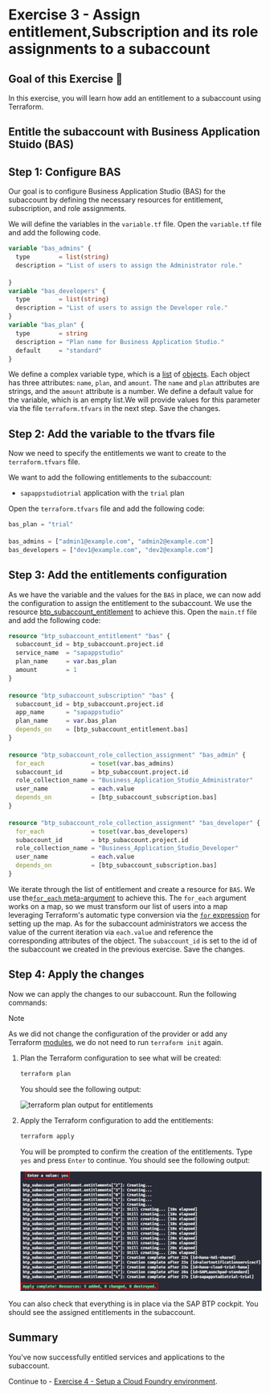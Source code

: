 # Exercise 3 - Assign entitlement,Subscription and its role assignments to a subaccount

## Goal of this Exercise 🎯

In this exercise, you will learn how add an entitlement to a subaccount using Terraform.

## Entitle the subaccount with Business Application Stuido (BAS)

## Step 1: Configure BAS

Our goal is to configure Business Application Studio (BAS) for the subaccount by defining the necessary resources for entitlement, subscription, and role assignments.

We will define the variables in the `variable.tf` file. Open the `variable.tf` file and add the following code.


```terraform
variable "bas_admins" {
  type        = list(string)
  description = "List of users to assign the Administrator role."

}
variable "bas_developers" {
  type        = list(string)
  description = "List of users to assign the Developer role."
}
variable "bas_plan" {
  type        = string
  description = "Plan name for Business Application Studio."
  default     = "standard"
}
```

We define a complex variable type, which is a [list](https://developer.hashicorp.com/terraform/language/expressions/types#lists-tuples) of [objects](https://developer.hashicorp.com/terraform/language/expressions/types#maps-objects). Each object has three attributes: `name`, `plan`, and `amount`. The `name` and `plan` attributes are strings, and the `amount` attribute is a number. We define a default value for the variable, which is an empty list.We will provide values for this parameter via the file `terraform.tfvars` in the next step. Save the changes.

## Step 2: Add the variable to the tfvars file

Now we need to specify the entitlements we want to create to the `terraform.tfvars` file.

We want to add the following entitlements to the subaccount:

- `sapappstudiotrial` application with the `trial` plan

Open the `terraform.tfvars` file and add the following code:

```terraform
bas_plan = "trial"

bas_admins = ["admin1@example.com", "admin2@example.com"]
bas_developers = ["dev1@example.com", "dev2@example.com"]
```

## Step 3: Add the entitlements configuration

As we have the variable and the values for the `BAS` in place, we can now add the configuration to assign the entitlement to the subaccount. We use the resource [btp_subaccount_entitlement](https://registry.terraform.io/providers/SAP/btp/latest/docs/resources/subaccount_entitlement) to achieve this. Open the `main.tf` file and add the following code:

```terraform
resource "btp_subaccount_entitlement" "bas" {
  subaccount_id = btp_subaccount.project.id
  service_name  = "sapappstudio"
  plan_name     = var.bas_plan
  amount        = 1
}

resource "btp_subaccount_subscription" "bas" {
  subaccount_id = btp_subaccount.project.id
  app_name      = "sapappstudio"
  plan_name     = var.bas_plan
  depends_on    = [btp_subaccount_entitlement.bas]
}

resource "btp_subaccount_role_collection_assignment" "bas_admin" {
  for_each             = toset(var.bas_admins)
  subaccount_id        = btp_subaccount.project.id
  role_collection_name = "Business_Application_Studio_Administrator"
  user_name            = each.value
  depends_on           = [btp_subaccount_subscription.bas]
}

resource "btp_subaccount_role_collection_assignment" "bas_developer" {
  for_each             = toset(var.bas_developers)
  subaccount_id        = btp_subaccount.project.id
  role_collection_name = "Business_Application_Studio_Developer"
  user_name            = each.value
  depends_on           = [btp_subaccount_subscription.bas]
}
```

We iterate through the list of entitlement and create a resource for `BAS`. We use the[`for_each` meta-argument](https://developer.hashicorp.com/terraform/language/meta-arguments/for_each) to achieve this. The `for_each` argument works on a map, so we must transform our list of users into a map leveraging Terraform's automatic type conversion via the [`for` expression](https://developer.hashicorp.com/terraform/language/expressions/for#result-types) for setting up the map. As for the subaccount administrators we access the value of the current iteration via `each.value` and reference the corresponding attributes of the object. The `subaccount_id` is set to the id of the subaccount we created in the previous exercise. Save the changes.

## Step 4: Apply the changes

Now we can apply the changes to our subaccount. Run the following commands:

> [!NOTE]
> As we did not change the configuration of the provider or add any Terraform [modules](https://developer.hashicorp.com/terraform/language/modules), we do not need to run `terraform init` again.

1. Plan the Terraform configuration to see what will be created:

    ```bash
    terraform plan
    ```

    You should see the following output:

    <img width="600px" src="assets/ex4_1.png" alt="terraform plan output for entitlements">

2. Apply the Terraform configuration to add the entitlements:

    ```bash
    terraform apply
    ```

    You will be prompted to confirm the creation of the entitlements. Type `yes` and press `Enter` to continue. You should see the following output:

    <img width="600px" src="assets/ex4_2.png" alt="terraform apply output for entitlements">

You can also check that everything is in place via the SAP BTP cockpit. You should see the assigned entitlements in the subaccount.

## Summary

You've now successfully entitled services and applications to the subaccount.

Continue to - [Exercise 4 - Setup a Cloud Foundry environment](../EXERCISE4/README.md).
